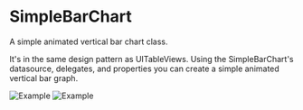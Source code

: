 SimpleBarChart
==============

A simple animated vertical bar chart class.

It's in the same design pattern as UITableViews. Using the SimpleBarChart's datasource, delegates, and properties you can create a simple animated vertical bar graph.

![Example](http://mmislam101.github.io/simpleBarChart/RedChart.png)
![Example](http://mmislam101.github.io/simpleBarChart/BlueChart.png)
